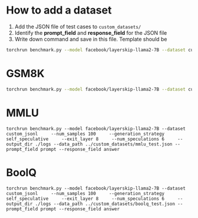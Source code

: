 # How to add a dataset
1. Add the JSON file of test cases to `custom_datasets/`
2. Identify the **prompt_field** and **response_field** for the JSON file
3. Write down command and save in this file. Template should be

```bash
torchrun benchmark.py --model facebook/layerskip-llama2-7B --dataset custom_jsonl     --num_samples 100     --generation_strategy self_speculative     --exit_layer 8     --num_speculations 6     --output_dir ./logs --data_path PATH_JSON_FILE --prompt_field PROMPT_FIELD --response_field RESPONSE_FIELD
```

# GSM8K

```bash
torchrun benchmark.py --model facebook/layerskip-llama2-7B --dataset custom_jsonl     --num_samples 100     --generation_strategy self_speculative     --exit_layer 8     --num_speculations 6     --output_dir ./logs --data_path ../custom_datasets/gsm8k_test.json --prompt_field question --response_field answer
```

# MMLU

```
torchrun benchmark.py --model facebook/layerskip-llama2-7B --dataset custom_jsonl     --num_samples 100     --generation_strategy self_speculative     --exit_layer 8     --num_speculations 6     --output_dir ./logs --data_path ../custom_datasets/mmlu_test.json --prompt_field prompt --response_field answer
```

# BoolQ

```
torchrun benchmark.py --model facebook/layerskip-llama2-7B --dataset custom_jsonl     --num_samples 100     --generation_strategy self_speculative     --exit_layer 8     --num_speculations 6     --output_dir ./logs --data_path ../custom_datasets/boolq_test.json --prompt_field prompt --response_field answer
```
